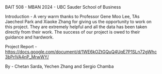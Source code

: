 
BAIT 508 - MBAN 2024 - UBC Sauder School of Business

Introduction - 
A very warm thanks to Professor Gene Moo Lee, TAs Jaecheol Park and Xiaoke Zhang for giving us the opportunity to work on this project. They are extremely helpful and all the data has been taken directly from their work. The success of our project is owed to their guidance and hardwork.


Project Report - https://docs.google.com/document/d/1WE6kOZtGQuQ4UqE7P1SLn72gWhc3bPrlVA4nP_MrwWY/

By  - Chetan Sarda, Yechen Zhang and Sergio Chamba